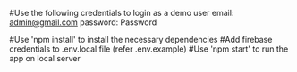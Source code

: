 <!-- Demon user credentials -->
#Use the following credentials to login as a demo user
    email: admin@gmail.com
    password: Password


<!-- Setup on local dev -->
#Use 'npm install' to install the necessary dependencies
#Add firebase credentials to .env.local file (refer .env.example)
#Use 'npm start' to run the app on local server